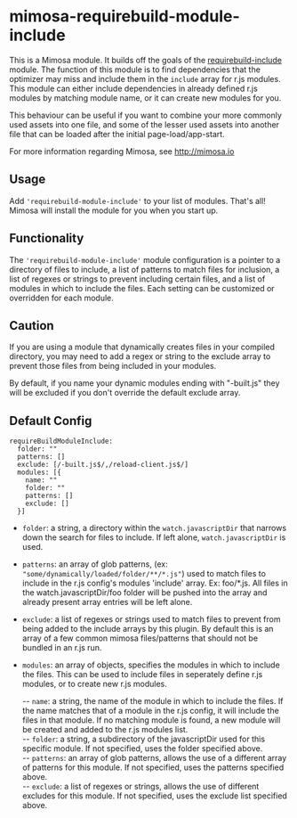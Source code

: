 mimosa-requirebuild-module-include
===========

This is a Mimosa module. It builds off the goals of the [requirebuild-include](https://github.com/CraigCav/mimosa-requirebuild-include) module. The function of this module is to find dependencies that the optimizer may miss and include them in the `include` array for r.js modules. This module can either include dependencies in already defined r.js modules by matching module name, or it can create new modules for you.

This behaviour can be useful if you want to combine your more commonly used assets into one file, and some of the lesser used assets into another file that can be loaded after the initial page-load/app-start.

For more information regarding Mimosa, see http://mimosa.io

## Usage

Add `'requirebuild-module-include'` to your list of modules.  That's all!  Mimosa will install the module for you when you start up.

## Functionality

The `'requirebuild-module-include'` module configuration is a pointer to a directory of files to include, a list of patterns to match files for inclusion, a list of regexes or strings to prevent including certain files, and a list of modules in which to include the files. Each setting can be customized or overridden for each module. 

## Caution

If you are using a module that dynamically creates files in your compiled directory, you may need to add a regex or string to the exclude array to prevent those files from being included in your modules. 

By default, if you name your dynamic modules ending with "-built.js" they will be excluded if you don't override the default exclude array.

## Default Config

```
requireBuildModuleInclude:
  folder: ""
  patterns: []
  exclude: [/-built.js$/,/reload-client.js$/]
  modules: [{
    name: ""
    folder: ""
    patterns: []
    exclude: []
  }]
```

* `folder`: a string, a directory within the `watch.javascriptDir` that narrows down the search for files to include.  If left alone, `watch.javascriptDir` is used.
* `patterns`: an array of glob patterns, (ex: `"some/dynamically/loaded/folder/**/*.js"`) used to match files to include in the r.js config's modules 'include' array.  Ex: foo/*.js. All files in the watch.javascriptDir/foo folder will be pushed into the array and already present array entries will be left alone.
* `exclude`: a list of regexes or strings used to match files to prevent from being added to the include arrays by this plugin. By default this is an array of a few common mimosa files/patterns that should not be bundled in an r.js run.
* `modules`: an array of objects, specifies the modules in which to include the files. This can be used to include files in seperately define r.js modules, or to create new r.js modules.  

    -- `name`: a string, the name of the module in which to include the files. If the name matches that of a module in the r.js config, it will include the files in that module. If no matching module is found, a new module will be created and added to the r.js modules list.  
    -- `folder`: a string, a subdirectory of the javascriptDir used for this specific module. If not specified, uses the folder specified above.  
    -- `patterns`: an array of glob patterns, allows the use of a different array of patterns for this module. If not specified, uses the patterns specified above.  
    -- `exclude`: a list of regexes or strings, allows the use of different excludes for this module. If not specified, uses the exclude list specified above.
